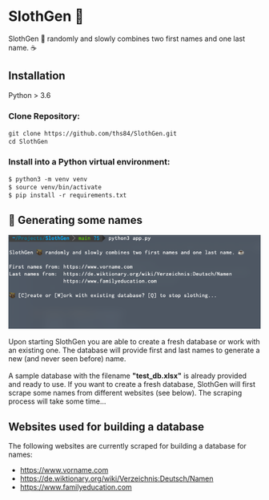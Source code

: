 # SlothGen 🦥

SlothGen 🦥 randomly and slowly combines two first names and one last name. ☕️

## Installation

Python > 3.6

### Clone Repository:

```
git clone https://github.com/ths84/SlothGen.git
cd SlothGen
```

### Install into a Python virtual environment:

    $ python3 -m venv venv
    $ source venv/bin/activate
    $ pip install -r requirements.txt
    
## 🦥 Generating some names

![SlothGen](slothgen.png?raw=true "SlothGen Intro")

Upon starting SlothGen you are able to create a fresh database or work with an existing one. 
The database will provide first and last names to generate a new (and never seen before) name.
<br><br>A sample database with the filename **"test_db.xlsx"** is already provided and ready to use.
If you want to create a fresh database, SlothGen will first scrape some names from different websites (see below). 
The scraping process will take some time...

## Websites used for building a database

The following websites are currently scraped for building a database for names:

- https://www.vorname.com
- https://de.wiktionary.org/wiki/Verzeichnis:Deutsch/Namen
- https://www.familyeducation.com
